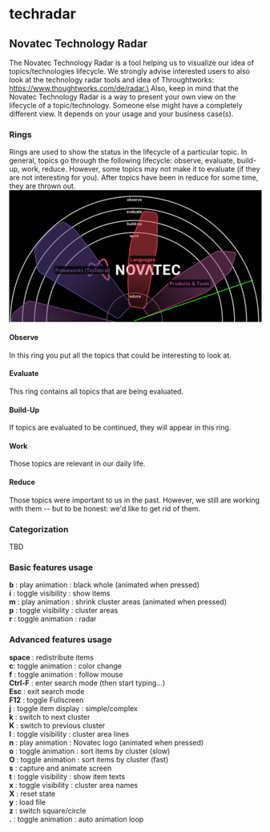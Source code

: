 # techradar
## Novatec Technology Radar
The Novatec Technology Radar is a tool helping us to visualize our idea of topics/technologies
lifecycle. We strongly advise interested users to also look at the technology radar
tools and idea of Throughtworks: https://www.thoughtworks.com/de/radar.\
Also, keep in mind that the Novatec Technology Radar is a way to present your own view
on the lifecycle of a topic/technology. Someone else might have a completely different
view. It depends on your usage and your business case(s).
### Rings
Rings are used to show the status in the lifecycle of a particular topic. In general,
topics go through the following lifecycle: observe, evaluate, build-up, work, reduce.
However, some topics may not make it to evaluate (if they are not interesting for you).
After topics have been in reduce for some time, they are thrown out.
![Rings](images/Rings-1.png "Rings")

#### Observe
In this ring you put all the topics that could be interesting to look at.

#### Evaluate
This ring contains all topics that are being evaluated.

#### Build-Up
If topics are evaluated to be continued, they will appear in this ring.

#### Work
Those topics are relevant in our daily life.

#### Reduce
Those topics were important to us in the past. However, we still are working
with them -- but to be honest: we'd like to get rid of them.

### Categorization
TBD

### Basic features usage
__b__ : play animation : black whole (animated when pressed)\
__i__ : toggle visibility : show items\
__m__ : play animation : shrink cluster areas (animated when pressed)\
__p__ : toggle visibility : cluster areas\
__r__ : toggle animation : radar

### Advanced features usage
__space__ : redistribute items\
__c__: toggle animation : color change\
__f__ : toggle animation : follow mouse\
__Ctrl-F__ : enter search mode (then start typing...)\
__Esc__ : exit search mode\
__F12__ : toggle Fullscreen\
__j__ : toggle item display : simple/complex\
__k__ : switch to next cluster\
__K__ : switch to previous cluster\
__l__ : toggle visibility : cluster area lines\
__n__ : play animation : Novatec logo (animated when pressed)\
__o__ : toggle animation : sort items by cluster (slow)\
__O__ : toggle animation : sort items by cluster (fast)\
__s__ : capture and animate screen\
__t__ : toggle visibility : show item texts\
__x__ : toggle visibility : cluster area names\
__X__ : reset state\
__y__ : load file\
__z__ : switch square/circle\
__.__ : toggle animation : auto animation loop
